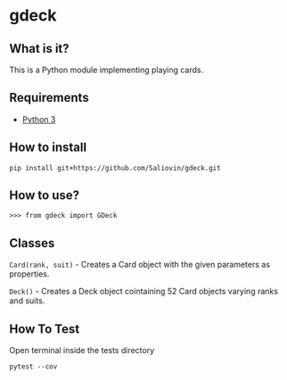 # gdeck

## What is it?
This is a Python module implementing playing cards.

## Requirements
- [Python 3](https://www.python.org/downloads/)

## How to install
```
pip install git+https://github.com/Saliovin/gdeck.git
```
## How to use?
```
>>> from gdeck import GDeck 
```
## Classes

```Card(rank, suit)``` - Creates a Card object with the given parameters as properties.

```Deck()``` - Creates a Deck object cointaining 52 Card objects varying ranks and suits.

## How To Test
Open terminal inside the tests directory
```
pytest --cov
```

